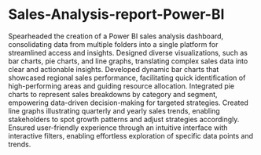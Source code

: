 # Sales-Analysis-report-Power-BI
Spearheaded the creation of a Power BI sales analysis dashboard, consolidating data from multiple folders into a single platform for streamlined access and insights.
Designed diverse visualizations, such as bar charts, pie charts, and line graphs, translating complex sales data into clear and actionable insights.
Developed dynamic bar charts that showcased regional sales performance, facilitating quick identification of high-performing areas and guiding resource allocation.
Integrated pie charts to represent sales breakdowns by category and segment, empowering data-driven decision-making for targeted strategies.
Created line graphs illustrating quarterly and yearly sales trends, enabling stakeholders to spot growth patterns and adjust strategies accordingly.
Ensured user-friendly experience through an intuitive interface with interactive filters, enabling effortless exploration of specific data points and trends.
